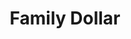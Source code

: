 ---
title: "Family Dollar"
url: /chicago/family-dollar-west-division-street/
shop: variety store
---